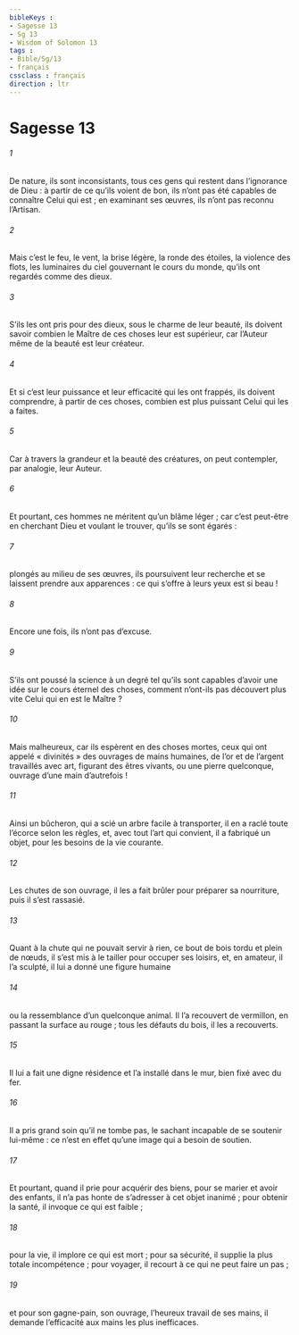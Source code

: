 ```yaml
---
bibleKeys : 
- Sagesse 13
- Sg 13
- Wisdom of Solomon 13
tags : 
- Bible/Sg/13
- français
cssclass : français
direction : ltr
---
```


# Sagesse 13

###### 1
De nature, ils sont inconsistants,
tous ces gens qui restent dans l’ignorance de Dieu :
à partir de ce qu’ils voient de bon,
ils n’ont pas été capables de connaître Celui qui est ;
en examinant ses œuvres,
ils n’ont pas reconnu l’Artisan.
###### 2
Mais c’est le feu, le vent, la brise légère,
la ronde des étoiles, la violence des flots,
les luminaires du ciel gouvernant le cours du monde,
qu’ils ont regardés comme des dieux.
###### 3
S’ils les ont pris pour des dieux,
sous le charme de leur beauté,
ils doivent savoir
combien le Maître de ces choses leur est supérieur,
car l’Auteur même de la beauté est leur créateur.
###### 4
Et si c’est leur puissance et leur efficacité qui les ont frappés,
ils doivent comprendre, à partir de ces choses,
combien est plus puissant Celui qui les a faites.
###### 5
Car à travers la grandeur et la beauté des créatures,
on peut contempler, par analogie, leur Auteur.
###### 6
Et pourtant, ces hommes ne méritent qu’un blâme léger ;
car c’est peut-être en cherchant Dieu et voulant le trouver,
qu’ils se sont égarés :
###### 7
plongés au milieu de ses œuvres,
ils poursuivent leur recherche
et se laissent prendre aux apparences :
ce qui s’offre à leurs yeux est si beau !
###### 8
Encore une fois, ils n’ont pas d’excuse.
###### 9
S’ils ont poussé la science à un degré tel
qu’ils sont capables d’avoir une idée
sur le cours éternel des choses,
comment n’ont-ils pas découvert plus vite
Celui qui en est le Maître ?
###### 10
Mais malheureux, car ils espèrent en des choses mortes,
ceux qui ont appelé « divinités »
des ouvrages de mains humaines,
de l’or et de l’argent travaillés avec art,
figurant des êtres vivants,
ou une pierre quelconque, ouvrage d’une main d’autrefois !
###### 11
Ainsi un bûcheron, qui a scié un arbre facile à transporter,
il en a raclé toute l’écorce selon les règles,
et, avec tout l’art qui convient,
il a fabriqué un objet, pour les besoins de la vie courante.
###### 12
Les chutes de son ouvrage,
il les a fait brûler pour préparer sa nourriture,
puis il s’est rassasié.
###### 13
Quant à la chute qui ne pouvait servir à rien,
ce bout de bois tordu et plein de nœuds,
il s’est mis à le tailler pour occuper ses loisirs,
et, en amateur, il l’a sculpté,
il lui a donné une figure humaine
###### 14
ou la ressemblance d’un quelconque animal.
Il l’a recouvert de vermillon,
en passant la surface au rouge ;
tous les défauts du bois, il les a recouverts.
###### 15
Il lui a fait une digne résidence
et l’a installé dans le mur, bien fixé avec du fer.
###### 16
Il a pris grand soin qu’il ne tombe pas,
le sachant incapable de se soutenir lui-même :
ce n’est en effet qu’une image qui a besoin de soutien.
###### 17
Et pourtant, quand il prie pour acquérir des biens,
pour se marier et avoir des enfants,
il n’a pas honte de s’adresser à cet objet inanimé ;
pour obtenir la santé, il invoque ce qui est faible ;
###### 18
pour la vie, il implore ce qui est mort ;
pour sa sécurité, il supplie la plus totale incompétence ;
pour voyager, il recourt à ce qui ne peut faire un pas ;
###### 19
et pour son gagne-pain, son ouvrage, l’heureux travail de ses mains,
il demande l’efficacité aux mains les plus inefficaces.
